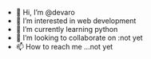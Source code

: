 - 👋 Hi, I’m @devaro
- 👀 I’m interested in web development
- 🌱 I’m currently learning python
- 💞️ I’m looking to collaborate on :not yet
- 📫 How to reach me ...not yet

<!---
devaro/devaro is a ✨ special ✨ repository because its `README.md` (this file) appears on your GitHub profile.
You can click the Preview link to take a look at your changes.
--->
